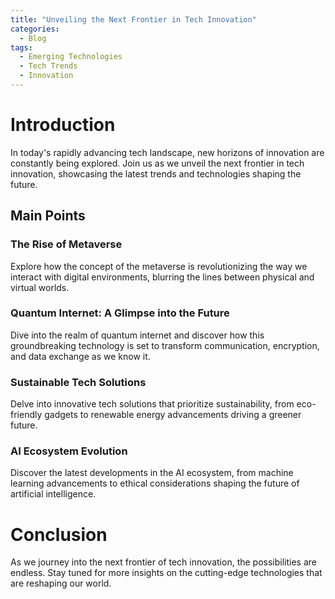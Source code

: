 ```yaml
---
title: "Unveiling the Next Frontier in Tech Innovation"
categories:
  - Blog
tags:
  - Emerging Technologies
  - Tech Trends
  - Innovation
---
```


# Introduction
In today's rapidly advancing tech landscape, new horizons of innovation are constantly being explored. Join us as we unveil the next frontier in tech innovation, showcasing the latest trends and technologies shaping the future.

## Main Points
### The Rise of Metaverse
Explore how the concept of the metaverse is revolutionizing the way we interact with digital environments, blurring the lines between physical and virtual worlds.

### Quantum Internet: A Glimpse into the Future
Dive into the realm of quantum internet and discover how this groundbreaking technology is set to transform communication, encryption, and data exchange as we know it.

### Sustainable Tech Solutions
Delve into innovative tech solutions that prioritize sustainability, from eco-friendly gadgets to renewable energy advancements driving a greener future.

### AI Ecosystem Evolution
Discover the latest developments in the AI ecosystem, from machine learning advancements to ethical considerations shaping the future of artificial intelligence.

# Conclusion
As we journey into the next frontier of tech innovation, the possibilities are endless. Stay tuned for more insights on the cutting-edge technologies that are reshaping our world.